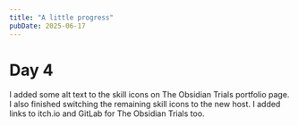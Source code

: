 ```yaml
---
title: "A little progress"
pubDate: 2025-06-17
---
```


# Day 4

I added some alt text to the skill icons on The Obsidian Trials portfolio page. I also finished switching the remaining 
skill icons to the new host. I added links to itch.io and GitLab for The Obsidian Trials too.